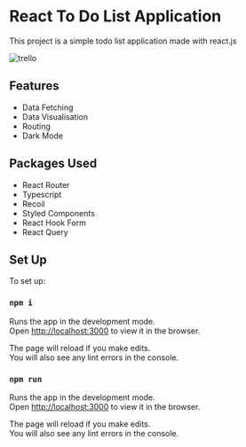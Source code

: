 # React To Do List Application

This project is a simple todo list application made with react.js 

![trello](https://user-images.githubusercontent.com/49193381/204220928-b61ffda4-5e28-42fe-90c3-7f565c585610.png)

## Features
- Data Fetching
- Data Visualisation
- Routing
- Dark Mode

## Packages Used 
- React Router
- Typescript
- Recoil
- Styled Components
- React Hook Form
- React Query

## Set Up

To set up:

### `npm i`

Runs the app in the development mode.\
Open [http://localhost:3000](http://localhost:3000) to view it in the browser.

The page will reload if you make edits.\
You will also see any lint errors in the console.

### `npm run`
Runs the app in the development mode.\
Open [http://localhost:3000](http://localhost:3000) to view it in the browser.

The page will reload if you make edits.\
You will also see any lint errors in the console.

